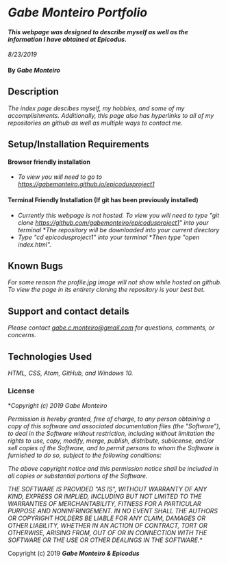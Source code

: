 # _Gabe Monteiro Portfolio_

#### _This webpage was designed to describe myself as well as the information I have obtained at Epicodus._

_8/23/2019_

#### By _**Gabe Monteiro**_

## Description

_The index page descibes myself, my hobbies, and some of my accomplishments. Additionally, this page also has hyperlinks to all of my repositories on github as well as multiple ways to contact me._

## Setup/Installation Requirements

#### Browser friendly installation

* _To view you will need to go to https://gabemonteiro.github.io/epicodusproject1_

#### Terminal Friendly Installation (If git has been previously installed)
* _Currently this webpage is not hosted. To view you will need to type "git clone https://github.com/gabemonteiro/epicodusproject1" into your terminal_
*_The repository will be downloaded into your current directory_
* _Type "cd epicodusproject1" into your terminal_
*_Then type "open index.html"._

## Known Bugs

_For some reason the profile.jpg image will not show while hosted on github. To view the page in its entirety cloning the repository is your best bet._

## Support and contact details

_Please contact gabe.c.monteiro@gmail.com for questions, comments, or concerns._

## Technologies Used

_HTML, CSS, Atom, GitHub, and Windows 10._

### License
*_Copyright (c) 2019 Gabe Monteiro_

_Permission is hereby granted, free of charge, to any person obtaining a copy
of this software and associated documentation files (the "Software"), to deal
in the Software without restriction, including without limitation the rights
to use, copy, modify, merge, publish, distribute, sublicense, and/or sell
copies of the Software, and to permit persons to whom the Software is
furnished to do so, subject to the following conditions:_

_The above copyright notice and this permission notice shall be included in all
copies or substantial portions of the Software._

_THE SOFTWARE IS PROVIDED "AS IS", WITHOUT WARRANTY OF ANY KIND, EXPRESS OR
IMPLIED, INCLUDING BUT NOT LIMITED TO THE WARRANTIES OF MERCHANTABILITY,
FITNESS FOR A PARTICULAR PURPOSE AND NONINFRINGEMENT. IN NO EVENT SHALL THE
AUTHORS OR COPYRIGHT HOLDERS BE LIABLE FOR ANY CLAIM, DAMAGES OR OTHER
LIABILITY, WHETHER IN AN ACTION OF CONTRACT, TORT OR OTHERWISE, ARISING FROM,
OUT OF OR IN CONNECTION WITH THE SOFTWARE OR THE USE OR OTHER DEALINGS IN THE
SOFTWARE._*

Copyright (c) 2019 **_Gabe Monteiro & Epicodus_**
